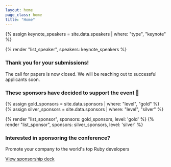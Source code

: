 ```yaml
---
layout: home
page_class: home
title: "Home"
---
```


<section class="speaker-lineup">
  {% assign keynote_speakers = site.data.speakers | where: "type", "keynote" %}

  {% render "list_speaker", speakers: keynote_speakers %}
</section>

<section class="cfp">
  <h3>Thank you for your submissions!</h3>
  <p>The call for papers is now closed. We will be reaching out to successful applicants soon.</p>
</section>

<section class="sponsors">
  <h3>These sponsors have decided to support the event 💯</h3>

<!--
  {% assign all_sponsors = site.data.sponsors %}
  {% render "list_sponsor", sponsors: all_sponsors, level: 'silver' %}
-->
  {% assign gold_sponsors = site.data.sponsors | where: "level", "gold" %}
  {% assign silver_sponsors = site.data.sponsors | where: "level", "silver" %}
  <!--
  {% assign speaker_sponsors = site.data.sponsors | where: "level", "speaker" %}
  -->

  {% render "list_sponsor", sponsors: gold_sponsors, level: 'gold' %}
  {% render "list_sponsor", sponsors: silver_sponsors, level: 'silver' %}
  <!-- {% render "list_sponsor", sponsors: speaker_sponsors, level: 'speaker' %} -->

  <h3>Interested in sponsoring the conference?</h3>
  <p>Promote your company to the world's top Ruby developers</p>
  <a class="btn btn--primary" href="https://rubyconfth.com/sponsors2023" target="_blank">View sponsorship deck</a>
</section>
